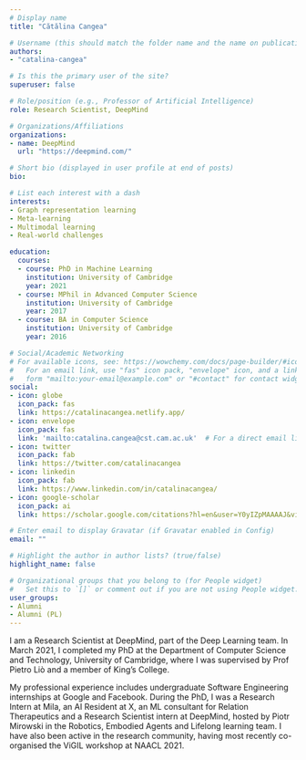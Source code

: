 ```yaml
---
# Display name
title: "Cătălina Cangea"

# Username (this should match the folder name and the name on publications)
authors:
- "catalina-cangea"

# Is this the primary user of the site?
superuser: false

# Role/position (e.g., Professor of Artificial Intelligence)
role: Research Scientist, DeepMind

# Organizations/Affiliations
organizations:
- name: DeepMind
  url: "https://deepmind.com/"

# Short bio (displayed in user profile at end of posts)
bio: 

# List each interest with a dash
interests:
- Graph representation learning
- Meta-learning
- Multimodal learning
- Real-world challenges

education:
  courses:
  - course: PhD in Machine Learning
    institution: University of Cambridge
    year: 2021
  - course: MPhil in Advanced Computer Science
    institution: University of Cambridge
    year: 2017
  - course: BA in Computer Science
    institution: University of Cambridge
    year: 2016

# Social/Academic Networking
# For available icons, see: https://wowchemy.com/docs/page-builder/#icons
#   For an email link, use "fas" icon pack, "envelope" icon, and a link in the
#   form "mailto:your-email@example.com" or "#contact" for contact widget.
social:
- icon: globe
  icon_pack: fas
  link: https://catalinacangea.netlify.app/
- icon: envelope
  icon_pack: fas
  link: 'mailto:catalina.cangea@cst.cam.ac.uk'  # For a direct email link, use "mailto:test@example.org".
- icon: twitter
  icon_pack: fab
  link: https://twitter.com/catalinacangea
- icon: linkedin
  icon_pack: fab
  link: https://www.linkedin.com/in/catalinacangea/
- icon: google-scholar
  icon_pack: ai
  link: https://scholar.google.com/citations?hl=en&user=Y0yIZpMAAAAJ&view_op=list_works&sortby=pubdate

# Enter email to display Gravatar (if Gravatar enabled in Config)
email: ""

# Highlight the author in author lists? (true/false)
highlight_name: false

# Organizational groups that you belong to (for People widget)
#   Set this to `[]` or comment out if you are not using People widget.
user_groups:
- Alumni
- Alumni (PL)
---
```


I am a Research Scientist at DeepMind, part of the Deep Learning team. In March 2021, I completed my PhD at the Department of Computer Science and Technology, University of Cambridge, where I was supervised by Prof Pietro Liò and a member of King’s College.

My professional experience includes undergraduate Software Engineering internships at Google and Facebook. During the PhD, I was a Research Intern at Mila, an AI Resident at X, an ML consultant for Relation Therapeutics and a Research Scientist intern at DeepMind, hosted by Piotr Mirowski in the Robotics, Embodied Agents and Lifelong learning team. I have also been active in the research community, having most recently co-organised the ViGIL workshop at NAACL 2021.
